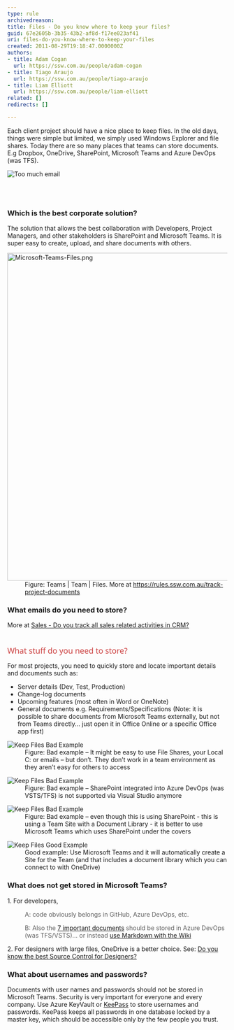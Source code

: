 ```yaml
---
type: rule
archivedreason: 
title: Files - Do you know where to keep your files?
guid: 67e2605b-3b35-43b2-af8d-f17ee023af41
uri: files-do-you-know-where-to-keep-your-files
created: 2011-08-29T19:18:47.0000000Z
authors:
- title: Adam Cogan
  url: https://ssw.com.au/people/adam-cogan
- title: Tiago Araujo
  url: https://ssw.com.au/people/tiago-araujo
- title: Liam Elliott
  url: https://ssw.com.au/people/liam-elliott
related: []
redirects: []

---
```



​​Each client project should have a nice place to keep files. In the old days, things were simple but limited, we simply used Windows Explorer and file shares. Today there are so many places that teams can store documents. E.g Dropbox, OneDrive, SharePoint, Microsoft Teams and Azure DevOps (was TFS).<br>
<dl class="image"><dt>​<img src="/PublishingImages/Screen%20Shot%202020-10-29%20at%2011.02.48%20AM.png" alt="Too much email" />​<br></dt></dl>
<br><excerpt class='endintro'></excerpt><br>
<h3 class="ssw15-rteElement-H3">Which is the best corporate solution?<br></h3><p>The solution that allows the best collaboration with Developers, Project Managers, and other stakeholders is SharePoint and Microsoft Teams. It is super easy to create, upload, and share&#160;documents with others.<br></p><dl class="image"><dt><img src="/PublishingImages/Microsoft-Teams-Files.png" alt="Microsoft-Teams-Files.png" style="width&#58;750px;" /></dt><dd>Figure&#58; Teams | Team | Files. More at <a href="/_layouts/15/FIXUPREDIRECT.ASPX?WebId=3dfc0e07-e23a-4cbb-aac2-e778b71166a2&amp;TermSetId=07da3ddf-0924-4cd2-a6d4-a4809ae20160&amp;TermId=c34a016c-d126-4e10-859e-4a0bbd2f08a6">https&#58;//rules.ssw.com.au/track-project-documents</a>​<br></dd></dl>
<h3 class="ssw15-rteElement-H3">What emails do you need to store?</h3><p class="ssw15-rteElement-P">More at&#160;<a href="/_layouts/15/FIXUPREDIRECT.ASPX?WebId=3dfc0e07-e23a-4cbb-aac2-e778b71166a2&amp;TermSetId=07da3ddf-0924-4cd2-a6d4-a4809ae20160&amp;TermId=aad93e59-5977-466f-8ab5-39b21fbca4dd">Sales - Do you track all sales related activities in CRM?​</a><br><span style="color&#58;#cc4141;font-family&#58;&quot;segoe ui&quot;, &quot;trebuchet ms&quot;, tahoma, arial, verdana, sans-serif;font-size&#58;18px;"><br></span></p><p class="ssw15-rteElement-P"><span style="color&#58;#cc4141;font-family&#58;&quot;segoe ui&quot;, &quot;trebuchet ms&quot;, tahoma, arial, verdana, sans-serif;font-size&#58;18px;">What stuff&#160;do you need to store?​</span><br></p><p>For most projects, you need to quickly store and locate important details and documents such as&#58;<br></p><ul><li>Server details (Dev, Test, Production)<br></li><li>Change-log documents<br></li><li>Upcoming features (most often in Word or OneNote)<br></li><li>General documents e.g. Requirements/Specifications (Note&#58; it is possible to share documents from Microsoft Teams externally, but not from Teams directly... just open it in&#160;​Office Online or a specific Office app first)​<br></li></ul><p></p><dl class="badImage"><dt>
      <img alt="Keep Files Bad Example" src="/PublishingImages/Dont-keep-files.jpg" />
   </dt><dd>Figure&#58; Bad example – It might be easy to use File Shares, your Local C&#58; or emails – but don’t. They don’t work in a team environment as they aren’t easy for others to access</dd></dl><dl class="badImage"><dt>
      <img alt="Keep Files Bad Example" src="/PublishingImages/keep-files-TFS.jpg" />
   </dt><dd>Figure&#58; Bad example – SharePoint&#160;integrated into Azure DevOps (was VSTS/TFS) is not supported via Visual Studio anymore</dd></dl><dl class="badImage"><dt>
      <img alt="Keep Files Bad Example" src="/PublishingImages/keep-files-SP.jpg" />
   </dt><dd>Figure&#58; Bad example – even though this is using SharePoint - this is using a Team Site with a Document Library - it is better to use Microsoft Teams which uses SharePoint under the covers</dd></dl><dl class="goodImage"><dt>
      <img alt="Keep Files Good Example" src="/PublishingImages/keep-files-sp-teams.jpg" />
   </dt><dd>Good example&#58; Use Microsoft Teams and it will automatically create a Site for the Team (and that includes a document library which you can connect to with&#160;OneDrive)</dd></dl><h3 class="ssw15-rteElement-H3">What does not get stored in Microsoft Teams?&#160;<br></h3><p>1. For developers, 
   <br></p><blockquote style="margin&#58;0px 0px 0px 40px;border&#58;none;padding&#58;0px;"><p>​A&#58; code obviously belongs in GitHub, Azure DevOps, etc.</p><p>B&#58; Also&#160;the&#160;<a href="/_layouts/15/FIXUPREDIRECT.ASPX?WebId=3dfc0e07-e23a-4cbb-aac2-e778b71166a2&amp;TermSetId=07da3ddf-0924-4cd2-a6d4-a4809ae20160&amp;TermId=951ffbf9-4066-42f3-a9b7-e0d8603e728b">7 important documents</a>&#160;should be stored in Azure DevOps (was TFS/VSTS).​​.. or instead 
      <a href="/_layouts/15/FIXUPREDIRECT.ASPX?WebId=3dfc0e07-e23a-4cbb-aac2-e778b71166a2&amp;TermSetId=07da3ddf-0924-4cd2-a6d4-a4809ae20160&amp;TermId=846474eb-27a1-4645-90ee-10a349fef714">use Markdown with the Wiki</a></p></blockquote><p>2. For designers with large files, OneDrive is a better choice. See&#58;&#160;<a href="/_layouts/15/FIXUPREDIRECT.ASPX?WebId=3dfc0e07-e23a-4cbb-aac2-e778b71166a2&amp;TermSetId=07da3ddf-0924-4cd2-a6d4-a4809ae20160&amp;TermId=2df3378d-f923-4f3f-8c86-ec1074f7f98b">Do you know the best Source Control for Designers?</a><br></p><h3>What about usernames and passwords?<br></h3><p>Documents with user names and passwords should not be stored in Microsoft Teams. Security is very important for everyone and every company. Use Azure KeyVault or&#160;<a href="http&#58;//keepass.info/" target="_blank">KeePass</a> to store usernames and passwords. KeePass keeps all passwords in one database locked by a master key, which should be accessible only by the few people you trust.<br></p>


